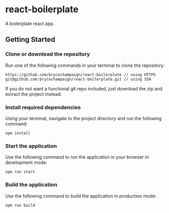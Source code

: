 # react-boilerplate
A boilerplate react app.

## Getting Started
### Clone or download the repository
Run one of the following commands in your terminal to clone the repository:
```
https://github.com/brycechampaign/react-boilerplate // using HTTPS
git@github.com:brycechampaign/react-boilerplate.git // using SSH
```
If you do not want a functional git repo included, just download the zip and extract the project instead.
### Install required dependencies
Using your terminal, navigate to the project directory and run the following command:
```
npm install
```
### Start the application
Use the following command to run the application in your browser in development mode:
```
npm run start
```
### Build the application
Use the following command to build the application in production mode:
```
npm run build
```
